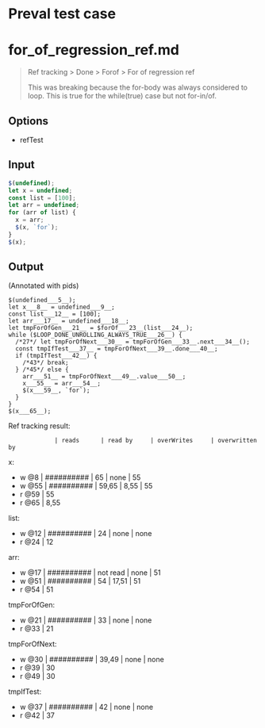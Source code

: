 # Preval test case

# for_of_regression_ref.md

> Ref tracking > Done > Forof > For of regression ref
>
> This was breaking because the for-body was always considered to loop.
> This is true for the while(true) case but not for-in/of.

## Options

- refTest

## Input

`````js filename=intro
$(undefined);
let x = undefined;
const list = [100];
let arr = undefined;
for (arr of list) {
  x = arr;
  $(x, `for`);
}
$(x);
`````

## Output

(Annotated with pids)

`````filename=intro
$(undefined___5__);
let x___8__ = undefined___9__;
const list___12__ = [100];
let arr___17__ = undefined___18__;
let tmpForOfGen___21__ = $forOf___23__(list___24__);
while ($LOOP_DONE_UNROLLING_ALWAYS_TRUE___26__) {
  /*27*/ let tmpForOfNext___30__ = tmpForOfGen___33__.next___34__();
  const tmpIfTest___37__ = tmpForOfNext___39__.done___40__;
  if (tmpIfTest___42__) {
    /*43*/ break;
  } /*45*/ else {
    arr___51__ = tmpForOfNext___49__.value___50__;
    x___55__ = arr___54__;
    $(x___59__, `for`);
  }
}
$(x___65__);
`````

Ref tracking result:

                 | reads      | read by     | overWrites     | overwritten by
x:
  - w @8       | ########## | 65          | none           | 55
  - w @55      | ########## | 59,65       | 8,55           | 55
  - r @59      | 55
  - r @65      | 8,55

list:
  - w @12      | ########## | 24          | none           | none
  - r @24      | 12

arr:
  - w @17      | ########## | not read    | none           | 51
  - w @51      | ########## | 54          | 17,51          | 51
  - r @54      | 51

tmpForOfGen:
  - w @21       | ########## | 33          | none           | none
  - r @33       | 21

tmpForOfNext:
  - w @30        | ########## | 39,49       | none           | none
  - r @39        | 30
  - r @49        | 30

tmpIfTest:
  - w @37        | ########## | 42          | none           | none
  - r @42        | 37
